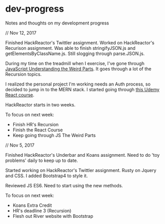 # dev-progress
Notes and thoughts on my development progress

// Nov 12, 2017

Finished HackReactor's Twittler assignment.
Worked on HackReactor's Recurison assignment. Was able to finish stringifyJSON.js and getElementsByClassName.js. Still slogging through parse.JSON.js. 

During my time on the treadmill when I exercise, I've gone through [JavaScript Understanding the Weird Parts](https://www.udemy.com/understand-javascript/learn/v4/overview). It goes through a lot of the Recursion topics. 

I realized the personal project I'm working needs an Auth process, so decided to jump in to the MERN stack. I started going through [this Udemy React course](https://www.udemy.com/the-complete-react-web-app-developer-course).

HackReactor starts in two weeks.

To focus on next week:

* Finish HR's Recursion
* Finish the React Course
* Keep going through JS The Weird Parts


// Nov 5, 2017

Finished HackReactor's Underbar and Koans assignment. Need to do 'toy problems' daily to keep up to date.

Started working on HackReactor's Twittler assignment. Rusty on Jquery and CSS. I added Bootstrap4 to style it. 

Reviewed JS ES6. Need to start using the new methods.

To focus on next week:

* Koans Extra Credit
* HR's deadline 3 (Recursion)
* Flesh out River website with Bootstrap
